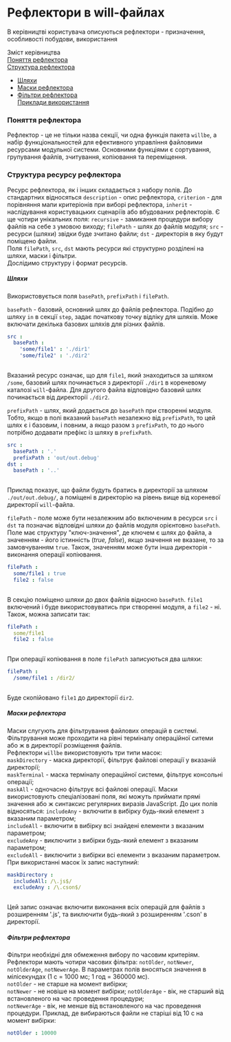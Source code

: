 # Рефлектори в will-файлах

В керівництві користувача описуються рефлектори - призначення, особливості побудови, використання

Зміст керівництва  
[Поняття рефлектора](#reflector-term)  
[Структура рефлектора](#reflector-structure)  
- [Шляхи](#reflector-pathes)  
- [Маски рефлектора](#reflector-masks)  
- [Фільтри рефлектора](#reflector-filter)  
[Приклади використання]()  

### <a name="reflector-term"></a> Поняття рефлектора  
Рефлектор - це не тільки назва секції, чи одна функція пакета `willbe`, а набір функціональностей для ефективного управління файловими ресурсами модульної системи. Основними функціями є сортування, групування файлів, зчитування, копіювання та переміщення.

### <a name="reflector-resource-structure"></a> Структура ресурсу рефлектора 
Ресурс рефлектора, як і інших складається з набору полів. До стандартних відносяться `description` - опис рефлектора, `criterion` - для порівняння мапи критеріонів при виборі рефлектора, `inherit` - наслідування користувацьких сценаріїв або вбудованих рефлекторів. Є ще чотири унікальних поля: `recursive` - замикання процедури вибору файлів на себе з умовою виходу; `filePath` - шлях до файлів модуля; `src` - ресурси (шляхи) звідки буде зчитано файли; `dst` - директорія в яку будут поміщено файли.  
Поля `filePath`, `src`, `dst` мають ресурси які структурно розділені на шляхи, маски і фільтри.  
Дослідимо структуру і формат ресурсів.  

##### <a name="reflector-pathes"></a> Шляхи 
Використовується поля `basePath`, `prefixPath` i `filePath`.  

`basePath` - базовий, основний шлях до файлів рефлектора. Подібно до шляху `in` в секції `step`, задає початкову точку відліку для шляхів. Може включати декілька базових шляхів для різних файлів.  

```yaml
src :
  basePath :
    'some/file1' : './dir1'
    'some/file2' : './dir2'
  
```

Вказаний ресурс означає, що для `file1`, який знаходиться за шляхом `/some`, базовий шлях починається з директорії `./dir1` в кореневому каталозі `will`-файла. Для другого файла відповідно базовий шлях починається від директорії `./dir2`.  

`prefixPath` - шлях, який додається до `basePath` при створенні модуля.  
Тобто, якщо в полі вказаний `basePath` незалежно від `prefixPath`, то цей шлях є і базовим, і повним, а якщо разом з `prefixPath`, то до нього потрібно додавати префікс із шляху в `prefixPath`.

```yaml
src :
  basePath : '.'
  prefixPath : 'out/out.debug'
dst :
  basePath : '..'
  
```

Приклад показує, що файли будуть братись в директорії за шляхом `./out/out.debug/`, а поміщені в директорію на рівень вище від кореневої директорії `will`-файла.  

`filePath` - поле може бути незалежним або включеним в ресурси `src` i `dst` та позначає відповідні шляхи до файлів модуля орієнтовно `basePath`. Поле має структуру "ключ-значення", де ключем є шлях до файла, а значенням - його істинність (_true, false_), якщо значення не вказане, то за замовчуванням `true`. Також, значенням може бути інша директорія - виконання операції копіювання.  

```yaml
filePath :
  some/file1 : true
  file2 : false
  
```

В секцію поміщено шляхи до двох файлів відносно `basePath`. `file1` включений і буде використовуватись при створенні модуля, а `file2` - ні. Також, можна записати так:

```yaml
filePath :
  some/file1
  file2 : false
  
```

При операції копіювання в поле `filePath` записуються два шляхи:

```yaml
filePath :
  /some/file1 : /dir2/
  
```

Буде скопійовано `file1` до директорії `dir2`.

##### <a name="reflector-masks"></a> Маски рефлектора  
Маски слугують для фільтрування файлових операцій в системі. Фільтрування може проходити на рівні терміналу операційної ситеми або ж в директорії розміщення файлів.  
Рефлектори `willbe` використовують три типи масок:  
`maskDirectory` - маска директорії, фільтрує файлові операції у вказаній директорії;  
`maskTerminal` - маска терміналу операційної системи, фільтрує консольні операції;  
`maskAll` - одночасно фільтрує всі файлові операції.
Маски використовують спеціалізовані поля, які можуть приймати прямі значення або ж синтаксис регулярних виразів JavaScript. До цих полів відносяться:
`includeAny` - включити в вибірку будь-який елемент з вказаним параметром;  
`includeAll` - включити в вибірку всі знайдені елементи з вказаним параметром;  
`excludeAny` - виключити з вибірки будь-який елемент з вказаним параметром;  
`excludeAll` - виключити з вибірки всі елементи з вказаним параметром.
При використанні масок їх запис наступний:

```yaml
maskDirectory :
  includeAll: /\.js$/  
  excludeAny : /\.cson$/  
  
```

Цей запис означає включити виконання всіх операцій для файлів з розширенням '.js', та виключити будь-який з розширенням '.cson' в директорії.  

##### <a name="reflector-filter"></a> Фільтри рефлектора  
Фільтри необхідні для обмеження вибору по часовим критеріям. Рефлектори мають чотири часових фільтра: `notOlder`, `notNewer`, `notOlderAge`, `notNewerAge`. В параметрах полів вносяться значення в мілісекундах (1 с = 1000 мс; 1 год = 360000 мс).  
`notOlder` - не старше на момент вибірки;  
`notNewer` - не новіше на момент вибірки; 
`notOlderAge` - вік, не старший від встановленого на час проведення процедури;  
`notNewerAge` - вік, не менше від встановленого на час проведення процедури. 
Приклад, де вибираються файли не старіші від 10 с на момент вибірки:

```yaml
notOlder : 10000

```


